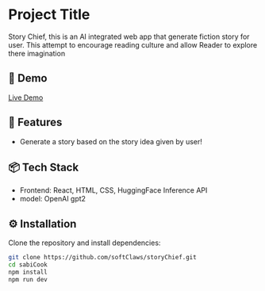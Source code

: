 # Project Title

Story Chief, this is an AI integrated web app that generate fiction story for user. This attempt to encourage
reading culture and allow Reader to explore there imagination

## 🚀 Demo

[Live Demo](https://story-chief.vercel.app)


## 🧰 Features

- Generate a story based on the story idea given by user!

## 📦 Tech Stack

- Frontend: React, HTML, CSS, HuggingFace Inference API
- model: OpenAI gpt2

## ⚙️ Installation

Clone the repository and install dependencies:

```bash
git clone https://github.com/softClaws/storyChief.git
cd sabiCook
npm install
npm run dev
